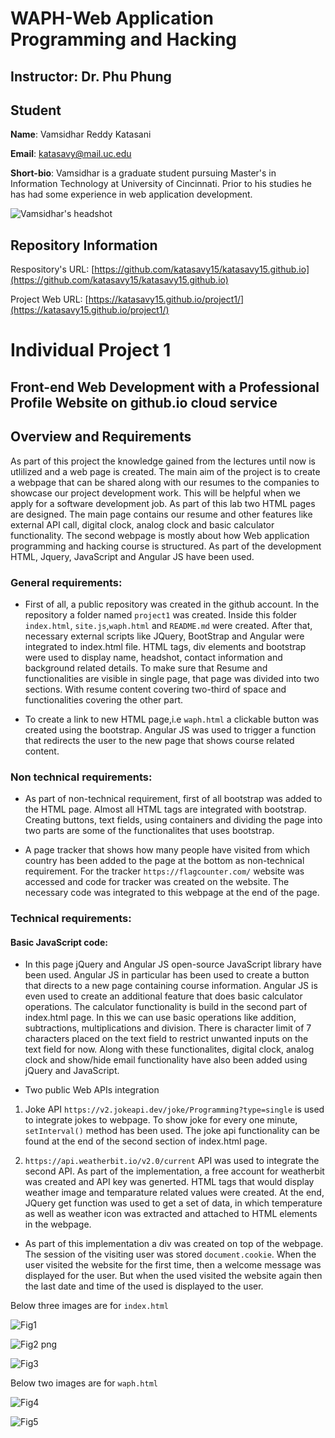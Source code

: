# WAPH-Web Application Programming and Hacking

## Instructor: Dr. Phu Phung

## Student

**Name**: Vamsidhar Reddy Katasani

**Email**: katasavy@mail.uc.edu

**Short-bio**: Vamsidhar is a graduate student pursuing Master's in Information Technology at University of Cincinnati. Prior to his studies he has had some experience in web application development.

![Vamsidhar's headshot](/home/katasavy/katasavy15.github.io/images/photo.jpg)

## Repository Information

Respository's URL: [https://github.com/katasavy15/katasavy15.github.io](https://github.com/katasavy15/katasavy15.github.io)

Project Web URL: [https://katasavy15.github.io/project1/](https://katasavy15.github.io/project1/)

# Individual Project 1
## Front-end Web Development with a Professional Profile Website on github.io cloud service

## Overview and Requirements 

As part of this project the knowledge gained from the lectures until now is utlilized and a web page is created. The main aim of the project is to create a webpage that can be shared along with our resumes to the companies to showcase our project development work. This will be helpful when we apply for a software development job. As part of this lab two HTML pages are designed. The main page contains our resume and other features like external API call, digital clock, analog clock and basic calculator functionality. The second webpage is mostly about how Web application programming and hacking course is structured. As part of the development HTML, Jquery, JavaScript and Angular JS have been used.

### General requirements: 

+ First of all, a public repository was created in the github account. In the repository a folder named `project1` was created. Inside this folder `index.html`, `site.js`,`waph.html` and `README.md` were created. After that, necessary external scripts like JQuery, BootStrap and Angular were integrated to index.html file. HTML tags, div elements and bootstrap were used to display name, headshot, contact information and background related details. To make sure that Resume and functionalities are visible in single page, that page was divided into two sections. With resume content covering two-third of space and functionalities covering the other part. 

+ To create a link to new HTML page,i.e `waph.html` a clickable button was created using the bootstrap. Angular JS was used to trigger a function that redirects the user to the new page that shows course related content.



### Non technical requirements:

+ As part of non-technical requirement, first of all bootstrap was added to the HTML page. Almost all HTML tags are integrated with bootstrap. Creating buttons, text fields, using containers and dividing the page into two parts are some of the functionalites that uses bootstrap.

+ A page tracker that shows how many people have visited from which country has been added to the page at the bottom as non-technical requirement. For the tracker `https://flagcounter.com/` website was accessed and code for tracker was created on the website. The necessary code was integrated to this webpage at the end of the page.

### Technical requirements:

#### Basic JavaScript code:

+ In this page jQuery and Angular JS open-source JavaScript library have been used. Angular JS in particular has been used to create a button that directs to a new page containing course information. Angular JS is even used to create an additional feature that does basic calculator operations. The calculator functionality is build in the second part of index.html page. In this we can use basic operations like addition, subtractions, multiplications and division. There is character limit of 7 characters placed on the text field to restrict unwanted inputs on the text field for now. Along with these functionalites, digital clock, analog clock and show/hide email functionality have also been added using jQuery and JavaScript.

+ Two public Web APIs integration

1. Joke API `https://v2.jokeapi.dev/joke/Programming?type=single` is used to integrate jokes to webpage. To show joke for every one minute, `setInterval()` method has been used. The joke api functionality can be found at the end of the second section of index.html page.

2. `https://api.weatherbit.io/v2.0/current` API was used to integrate the second API. As part of the implementation, a free account for weatherbit was created and API key was generted. HTML tags that would display weather image and temparature related values were created. At the end, JQuery get function was used to get a set of data, in which temperature as well as weather icon was extracted and attached to HTML elements in the webpage.

+ As part of this implementation a div was created on top of the webpage. The session of the visiting user was stored `document.cookie`. When the user visited the website for the first time, then a welcome message was displayed for the user. But when the used visited the website again then the last date and time of the used is displayed to the user. 

Below three images are for `index.html`

![Fig1](/home/katasavy/katasavy15.github.io/images/Fig1.png)


![Fig2](/home/katasavy/katasavy15.github.io/images/Fig2.png)
png

![Fig3](/home/katasavy/katasavy15.github.io/images/Fig3.png)


Below two images are for `waph.html`

![Fig4](/home/katasavy/katasavy15.github.io/images/Fig4.png)


![Fig5](/home/katasavy/katasavy15.github.io/images/Fig5.png)
